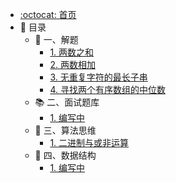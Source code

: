 * [:octocat: 首页](/README)
* :bookmark: 目录
    * :hocho: 一、解题
        * [1. 两数之和](/notes/解题/两数之和.md)
        * [2. 两数相加](#)
        * [3. 无重复字符的最长子串](#)
        * [4. 寻找两个有序数组的中位数](#)   
    * :books: 二、面试题库
        * [1. 编写中](#)       
    * :key: 三、算法思维
        * [1. 二进制与或非运算](#)
    * :cookie: 四、数据结构
        * [1. 编写中](#)     